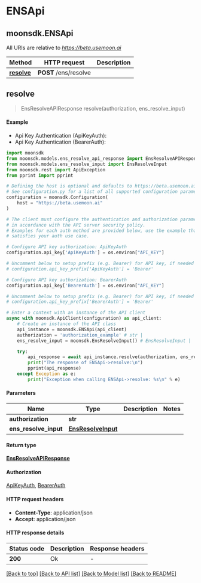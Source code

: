 # ENSApi

## moonsdk.ENSApi

All URIs are relative to _https://beta.usemoon.ai_

| Method                           | HTTP request          | Description |
| -------------------------------- | --------------------- | ----------- |
| [**resolve**](ensapi.md#resolve) | **POST** /ens/resolve |             |

## **resolve**

> EnsResolveAPIResponse resolve(authorization, ens\_resolve\_input)

#### Example

* Api Key Authentication (ApiKeyAuth):
* Api Key Authentication (BearerAuth):

```python
import moonsdk
from moonsdk.models.ens_resolve_api_response import EnsResolveAPIResponse
from moonsdk.models.ens_resolve_input import EnsResolveInput
from moonsdk.rest import ApiException
from pprint import pprint

# Defining the host is optional and defaults to https://beta.usemoon.ai
# See configuration.py for a list of all supported configuration parameters.
configuration = moonsdk.Configuration(
    host = "https://beta.usemoon.ai"
)

# The client must configure the authentication and authorization parameters
# in accordance with the API server security policy.
# Examples for each auth method are provided below, use the example that
# satisfies your auth use case.

# Configure API key authorization: ApiKeyAuth
configuration.api_key['ApiKeyAuth'] = os.environ["API_KEY"]

# Uncomment below to setup prefix (e.g. Bearer) for API key, if needed
# configuration.api_key_prefix['ApiKeyAuth'] = 'Bearer'

# Configure API key authorization: BearerAuth
configuration.api_key['BearerAuth'] = os.environ["API_KEY"]

# Uncomment below to setup prefix (e.g. Bearer) for API key, if needed
# configuration.api_key_prefix['BearerAuth'] = 'Bearer'

# Enter a context with an instance of the API client
async with moonsdk.ApiClient(configuration) as api_client:
    # Create an instance of the API class
    api_instance = moonsdk.ENSApi(api_client)
    authorization = 'authorization_example' # str | 
    ens_resolve_input = moonsdk.EnsResolveInput() # EnsResolveInput | 

    try:
        api_response = await api_instance.resolve(authorization, ens_resolve_input)
        print("The response of ENSApi->resolve:\n")
        pprint(api_response)
    except Exception as e:
        print("Exception when calling ENSApi->resolve: %s\n" % e)
```

#### Parameters

| Name                    | Type                                      | Description | Notes |
| ----------------------- | ----------------------------------------- | ----------- | ----- |
| **authorization**       | **str**                                   |             |       |
| **ens\_resolve\_input** | [**EnsResolveInput**](ensresolveinput.md) |             |       |

#### Return type

[**EnsResolveAPIResponse**](ensresolveapiresponse.md)

#### Authorization

[ApiKeyAuth](./#ApiKeyAuth), [BearerAuth](./#BearerAuth)

#### HTTP request headers

* **Content-Type**: application/json
* **Accept**: application/json

#### HTTP response details

| Status code | Description | Response headers |
| ----------- | ----------- | ---------------- |
| **200**     | Ok          | -                |

[\[Back to top\]](ensapi.md) [\[Back to API list\]](./#documentation-for-api-endpoints) [\[Back to Model list\]](./#documentation-for-models) [\[Back to README\]](./)
